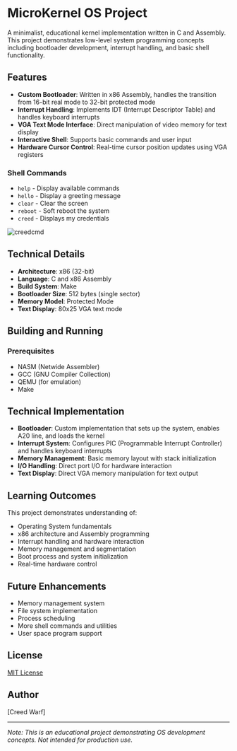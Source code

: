 # MicroKernel OS Project

A minimalist, educational kernel implementation written in C and Assembly. This project demonstrates low-level system programming concepts including bootloader development, interrupt handling, and basic shell functionality.

## Features

- **Custom Bootloader**: Written in x86 Assembly, handles the transition from 16-bit real mode to 32-bit protected mode
- **Interrupt Handling**: Implements IDT (Interrupt Descriptor Table) and handles keyboard interrupts
- **VGA Text Mode Interface**: Direct manipulation of video memory for text display
- **Interactive Shell**: Supports basic commands and user input
- **Hardware Cursor Control**: Real-time cursor position updates using VGA registers

### Shell Commands
- `help` - Display available commands
- `hello` - Display a greeting message
- `clear` - Clear the screen
- `reboot` - Soft reboot the system
- `creed` - Displays my credentials
  
![creedcmd](https://github.com/user-attachments/assets/e8bc76a0-48c8-4bfe-b020-514e1f22f259)

## Technical Details

- **Architecture**: x86 (32-bit)
- **Language**: C and x86 Assembly
- **Build System**: Make
- **Bootloader Size**: 512 bytes (single sector)
- **Memory Model**: Protected Mode
- **Text Display**: 80x25 VGA text mode

## Building and Running

### Prerequisites
- NASM (Netwide Assembler)
- GCC (GNU Compiler Collection)
- QEMU (for emulation)
- Make

## Technical Implementation

- **Bootloader**: Custom implementation that sets up the system, enables A20 line, and loads the kernel
- **Interrupt System**: Configures PIC (Programmable Interrupt Controller) and handles keyboard interrupts
- **Memory Management**: Basic memory layout with stack initialization
- **I/O Handling**: Direct port I/O for hardware interaction
- **Text Display**: Direct VGA memory manipulation for text output

## Learning Outcomes

This project demonstrates understanding of:
- Operating System fundamentals
- x86 architecture and Assembly programming
- Interrupt handling and hardware interaction
- Memory management and segmentation
- Boot process and system initialization
- Real-time hardware control

## Future Enhancements

- Memory management system
- File system implementation
- Process scheduling
- More shell commands and utilities
- User space program support

## License

[MIT License](LICENSE)

## Author

[Creed Warf]

---
*Note: This is an educational project demonstrating OS development concepts. Not intended for production use.*

